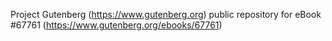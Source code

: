 Project Gutenberg (https://www.gutenberg.org) public repository for
eBook #67761 (https://www.gutenberg.org/ebooks/67761)
